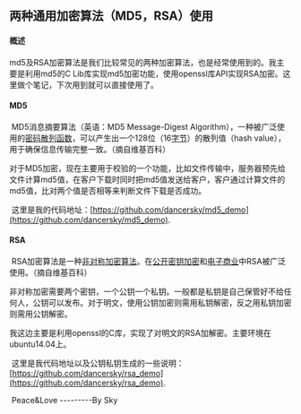 ## 两种通用加密算法（MD5，RSA）使用



#### 概述

​	md5及RSA加密算法是我们比较常见的两种加密算法，也是经常使用到的。我主要是利用md5的C Lib库实现md5加密功能，使用openssl库API实现RSA加密。这里做个笔记，下次用到就可以直接使用了。

#### MD5

​	MD5消息摘要算法（英语：MD5 Message-Digest Algorithm），一种被广泛使用的[密码散列函数](https://zh.wikipedia.org/wiki/%E5%AF%86%E7%A2%BC%E9%9B%9C%E6%B9%8A%E5%87%BD%E6%95%B8)，可以产生出一个128位（16[字节](https://zh.wikipedia.org/wiki/%E5%AD%97%E8%8A%82)）的散列值（hash value），用于确保信息传输完整一致。（摘自维基百科）

​	对于MD5加密，现在主要用于校验的一个功能，比如文件传输中，服务器预先给文件计算md5值，在客户下载时同时把md5值发送给客户，客户通过计算文件的md5值，比对两个值是否相等来判断文件下载是否成功。

​	这里是我的代码地址：[https://github.com/dancersky/md5_demo](https://github.com/dancersky/md5_demo).

#### RSA	

​	RSA加密算法是一种[非对称加密算法](https://zh.wikipedia.org/wiki/%E9%9D%9E%E5%AF%B9%E7%A7%B0%E5%8A%A0%E5%AF%86%E6%BC%94%E7%AE%97%E6%B3%95)。在[公开密钥加密](https://zh.wikipedia.org/wiki/%E5%85%AC%E5%BC%80%E5%AF%86%E9%92%A5%E5%8A%A0%E5%AF%86)和[电子商业](https://zh.wikipedia.org/wiki/%E7%94%B5%E5%AD%90%E5%95%86%E4%B8%9A)中RSA被广泛使用。（摘自维基百科）

​	非对称加密需要两个密钥，一个公钥一个私钥。一般都是私钥是自己保管好不给任何人，公钥可以发布。对于明文，使用公钥加密则需用私钥解密，反之用私钥加密则需用公钥解密。

​	我这边主要是利用openssl的C库，实现了对明文的RSA加解密。主要环境在ubuntu14.04上。

​	这里是我代码地址以及公钥私钥生成的一些说明：[https://github.com/dancersky/rsa_demo](https://github.com/dancersky/rsa_demo).



​																    Peace&Love ---------By Sky

